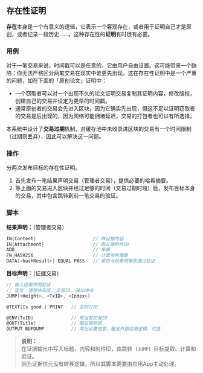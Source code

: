 ## 存在性证明

**存在**本身是一个有意义的逻辑，它表示一个客观存在，或者用于证明自己才是原创，或者记录一段历史……。这种存在性的**证明**有时很有必要。


### 用例

对于一笔交易来说，时间戳可以是任意的，它由用户自由设置。这可能带来一个缺陷：你无法严格区分两笔交易在现实中谁更先出现。这在存在性证明中是一个严重的问题，如在下面的「原创论文」证明中：

- 一个窃取者可以对一个出现不久的论文证明交易复制其证明内容，修改版权，创建自己的交易并设定为更早的时间戳。
- 通常原创者的交易会先进入区块，因为它确实先出现，但这不足以证明窃取者的交易是后出现的，因为网络可能拥堵延迟，交易的打包者也可以有所选择。

本系统中设计了**交易过期**机制，对缓存池中未收录进区块的交易有一个时间限制（过期则丢弃），因此可以解决这一问题。


### 操作

分两次发布目标的存在性证明。

1. 首先发布一笔结果声明交易（管理者交易），提供必要的哈希摘要。
2. 等上面的交易进入区块并经过足够的时间（交易过期时段）后，发布目标本身的交易，其中包含跳转到前一笔交易的验证。


### 脚本

**结果声明：**（管理者交易）

```go
IN{Content}                     // 取证据内容
IN{Attachment}                  // 取证据附件ID
ADD                             // 串接
FN_HASH256                      // 计算哈希摘要
DATA{<hashResult>} EQUAL PASS   // 是否与结果相等而通过验证
```

**目标声明：**（证据交易）

```go
// 嵌入结果声明验证
// 定位：理想块高度, 交易ID, 输出序位
JUMP[<Height>, <TxID>, <Index>]

@TEXT{Is good.} PRINT   // 友好打印

@ENV{TxID}              // 取当前交易ID
@OUT{Title}             // 取证据标题
OUTPUT BUFDUMP          // 导出必要信息，触发外部应用逻辑，可选
```

> **说明：**<br>
> 在证据输出中写入标题、内容和附件ID，由跳转（`JUMP`）目标提取、计算和验证。<br>
> 因为证据信元没有转移逻辑，所以其脚本需要由应用App主动处理。<br>
